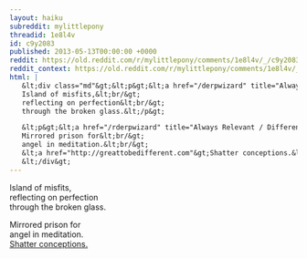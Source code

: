 ```yaml
---
layout: haiku
subreddit: mylittlepony
threadid: 1e8l4v
id: c9y2083
published: 2013-05-13T00:00:00 +0000
reddit: https://old.reddit.com/r/mylittlepony/comments/1e8l4v/_/c9y2083
reddit_context: https://old.reddit.com/r/mylittlepony/comments/1e8l4v/_/c9y2083?context=3
html: |
   &lt;div class="md"&gt;&lt;p&gt;&lt;a href="/derpwizard" title="Always Relevant / Confinement In Solitude: / Teasing Or The Pain"&gt;&lt;/a&gt; 
   Island of misfits,&lt;br/&gt;
   reflecting on perfection&lt;br/&gt;
   through the broken glass.&lt;/p&gt;

   &lt;p&gt;&lt;a href="/rderpwizard" title="Always Relevant / Differences Of Specialness / Paper Bag Princess"&gt;&lt;/a&gt; 
   Mirrored prison for&lt;br/&gt;
   angel in meditation.&lt;br/&gt;
   &lt;a href="http://greattobedifferent.com"&gt;Shatter conceptions.&lt;/a&gt;&lt;/p&gt;
   &lt;/div&gt;
---
```


[](/derpwizard "Always Relevant / Confinement In Solitude: / Teasing Or The Pain") 
Island of misfits,  
reflecting on perfection  
through the broken glass.

[](/rderpwizard "Always Relevant / Differences Of Specialness / Paper Bag Princess") 
Mirrored prison for  
angel in meditation.  
[Shatter conceptions.](http://greattobedifferent.com)
